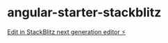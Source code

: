 # angular-starter-stackblitz

[Edit in StackBlitz next generation editor ⚡️](https://stackblitz.com/~/github.com/elanganSICKAG/angular-starter-stackblitz)